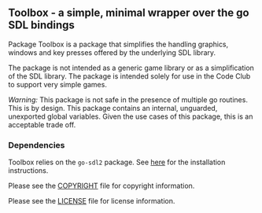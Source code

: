 ## Toolbox  - a simple, minimal wrapper over the go SDL bindings

Package Toolbox is a package that simplifies the handling graphics, windows and
key presses offered by the underlying SDL library.

The package is not intended as a generic game library or as a simplification
of the SDL library. The package is intended solely for use in the Code Club
to support very simple games.

_Warning:_ This package is not safe in the presence of multiple go routines.
This is by design.  This package contains an internal, unguarded,
 unexported global variables.
 Given the use cases of this package, this is an acceptable trade off.

### Dependencies

Toolbox relies on the `go-sdl2` package. See [here](https://github.com/veandco/go-sdl2)
for the installation instructions.

Please see the [COPYRIGHT](https://github.com/gophercoders/codeclub/blob/master/COPYRIGHT)
file for copyright information.

Please see the [LICENSE](https://github.com/gophercoders/codeclub/blob/master/LICENSE)
file for license information.
